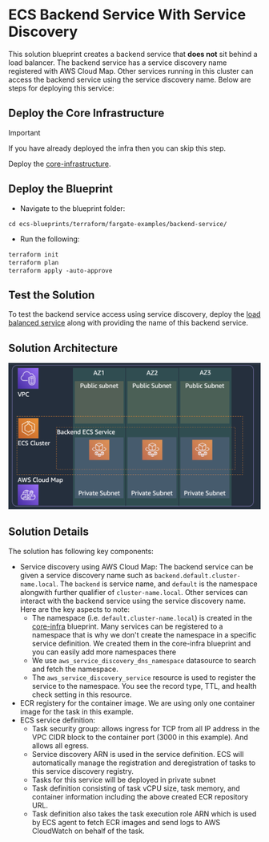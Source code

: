 # ECS Backend Service With Service Discovery

This solution blueprint creates a backend service that **does not** sit behind a load balancer. The backend service has a service discovery name registered with AWS Cloud Map. Other services running in this cluster can access the backend service using the service discovery name. Below are steps for deploying this service:

## Deploy the Core Infrastructure

> [!IMPORTANT]
> If you have already deployed the infra then you can skip this step.

Deploy the [core-infrastructure](../core-infra/index.md).

## Deploy the Blueprint

- Navigate to the blueprint folder:

```shell
cd ecs-blueprints/terraform/fargate-examples/backend-service/
```

- Run the following:

```shell
terraform init
terraform plan
terraform apply -auto-approve
```

## Test the Solution

To test the backend service access using service discovery, deploy the [load balanced service](../lb-service/index.md) along with providing the name of this backend service.

## Solution Architecture

![Backend Service Architecture Diagram](../../assets/images/backend-service.png)

## Solution Details

The solution has following key components:

- Service discovery using AWS Cloud Map: The backend service can be given a service discovery name such as `backend.default.cluster-name.local`. The `backend` is service name, and `default` is the namespace alongwith further qualifier of `cluster-name.local`. Other services can interact with the backend service using the service discovery name. Here are the key aspects to note:
    - The namespace (i.e. `default.cluster-name.local`) is created in the [core-infra](../core-infra/index.md) blueprint. Many services can be registered to a namespace that is why we don't create the namespace in a specific service definition. We created them in the core-infra blueprint and you can easily add more namespaces there
    - We use `aws_service_discovery_dns_namespace` datasource to search and fetch the namespace.
    - The `aws_service_discovery_service` resource is used to register the service to the namespace. You see the record type, TTL, and health check setting in this resource.
- ECR registery for the container image. We are using only one container image for the task in this example.
- ECS service definition:
    - Task security group: allows ingress for TCP from all IP address in the VPC CIDR block to the container port (3000 in this example). And allows all egress.
    - Service discovery ARN is used in the service definition. ECS will automatically manage the registration and deregistration of tasks to this service discovery registry.
    - Tasks for this service will be deployed in private subnet
    - Task definition consisting of task vCPU size, task memory, and container information including the above created ECR repository URL.
    - Task definition also takes the task execution role ARN which is used by ECS agent to fetch ECR images and send logs to AWS CloudWatch on behalf of the task.
